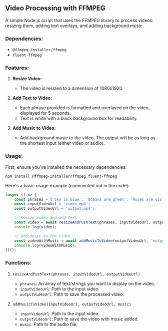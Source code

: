 ## Video Processing with FFMPEG

A simple Node.js script that uses the FFMPEG library to process videos: resizing them, adding text overlays, and adding background music.

### Dependencies:

- `@ffmpeg-installer/ffmpeg`
- `fluent-ffmpeg`

### Features:

1. **Resize Video:** 
   - The video is resized to a dimension of 1080x1920.
  
2. **Add Text to Video:** 
   - Each phrase provided is formatted and overlayed on the video, displayed for 5 seconds.
   - Text is white with a black background box for readability.
  
3. **Add Music to Video:** 
   - Add background music to the video. The output will be as long as the shortest input (either video or audio).

### Usage:

First, ensure you've installed the necessary dependencies:

```
npm install @ffmpeg-installer/ffmpeg fluent-ffmpeg
```

Here's a basic usage example (commented out in the code):

```javascript
(async () => {
    const phrases = ['Sky is blue', 'Oceans are green', 'Roses are violet', 'This is a long text to show on 1 line'];
    const inputVideoUrl = 'video.mp4';
    const outputVideoUrl = 'output.mp4';

    // Resize video and add text
    const video = await resizeAndPushText(phrases, inputVideoUrl, outputVideoUrl);
    console.log(video);

    // Add music to the video
    const videoWithMusic = await addMusicToVideo(outputVideoUrl, 'outputWithSound.mp4', './dreams.mp3');
    console.log(videoWithMusic);
})();
```

### Functions:

1. `resizeAndPushText(phrases, inputVideoUrl, outputVideoUrl)`
   - `phrases`: An array of text/strings you want to display on the video.
   - `inputVideoUrl`: Path to the input video.
   - `outputVideoUrl`: Path to save the processed video.

2. `addMusicToVideo(inputVideoUrl, outputVideoUrl, music)`
   - `inputVideoUrl`: Path to the input video.
   - `outputVideoUrl`: Path to save the video with music added.
   - `music`: Path to the audio file.